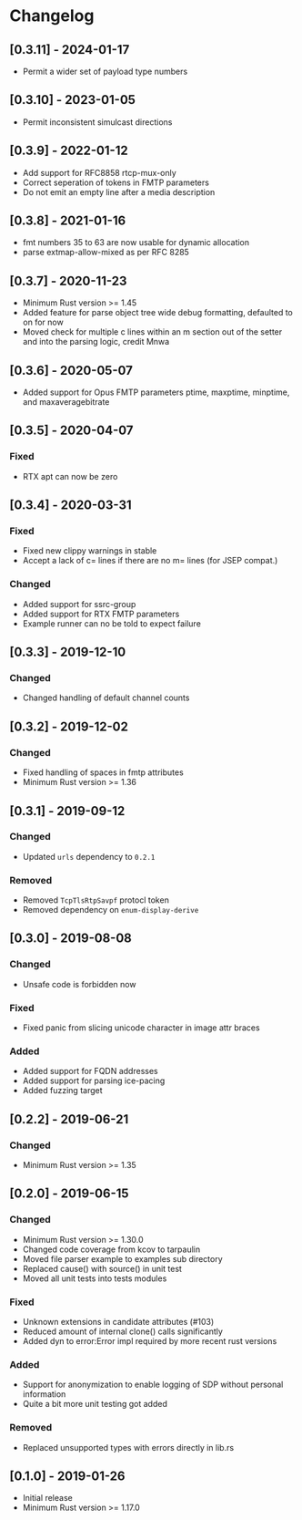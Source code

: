 # Changelog
## [0.3.11] - 2024-01-17
- Permit a wider set of payload type numbers
## [0.3.10] - 2023-01-05
- Permit inconsistent simulcast directions
## [0.3.9] - 2022-01-12
- Add support for RFC8858 rtcp-mux-only
- Correct seperation of tokens in FMTP parameters
- Do not emit an empty line after a media description
## [0.3.8] - 2021-01-16
- fmt numbers 35 to 63 are now usable for dynamic allocation
- parse extmap-allow-mixed as per RFC 8285
## [0.3.7] - 2020-11-23
- Minimum Rust version >= 1.45
- Added feature for parse object tree wide debug formatting, defaulted to on for now
- Moved check for multiple c lines within an m section out of the setter and into the parsing logic, credit Mnwa
## [0.3.6] - 2020-05-07
- Added support for Opus FMTP parameters ptime, maxptime, minptime, and maxaveragebitrate
## [0.3.5] - 2020-04-07
### Fixed
- RTX apt can now be zero
## [0.3.4] - 2020-03-31
### Fixed
- Fixed new clippy warnings in stable
- Accept a lack of c= lines if there are no m= lines (for JSEP compat.)
### Changed
- Added support for ssrc-group
- Added support for RTX FMTP parameters
- Example runner can no be told to expect failure
## [0.3.3] - 2019-12-10
### Changed
- Changed handling of default channel counts

## [0.3.2] - 2019-12-02
### Changed
- Fixed handling of spaces in fmtp attributes
- Minimum Rust version >= 1.36

## [0.3.1] - 2019-09-12
### Changed
- Updated `urls` dependency to `0.2.1`

### Removed
- Removed `TcpTlsRtpSavpf` protocl token
- Removed dependency on `enum-display-derive`

## [0.3.0] - 2019-08-08
### Changed
- Unsafe code is forbidden now

### Fixed
- Fixed panic from slicing unicode character in image attr braces

### Added
- Added support for FQDN addresses
- Added support for parsing ice-pacing
- Added fuzzing target

## [0.2.2] - 2019-06-21
### Changed
 - Minimum Rust version >= 1.35

## [0.2.0] - 2019-06-15
### Changed
- Minimum Rust version >= 1.30.0
- Changed code coverage from kcov to tarpaulin
- Moved file parser example to examples sub directory
- Replaced cause() with source() in unit test
- Moved all unit tests into tests modules

### Fixed
- Unknown extensions in candidate attributes (#103)
- Reduced amount of internal clone() calls significantly
- Added dyn to error:Error impl required by more recent rust versions

### Added
- Support for anonymization to enable logging of SDP without personal
  information
- Quite a bit more unit testing got added

### Removed
- Replaced unsupported types with errors directly in lib.rs

## [0.1.0] - 2019-01-26
- Initial release
- Minimum Rust version >= 1.17.0

